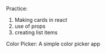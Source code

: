 Practice: 
1. Making cards in react
2. use of props
3. creating list items


Color Picker: 
A simple color picker app